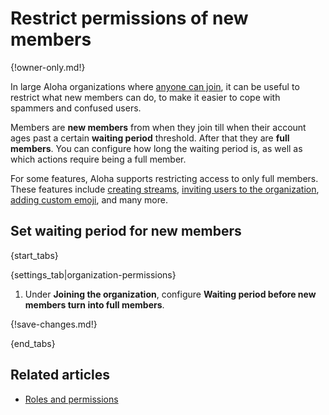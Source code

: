 # Restrict permissions of new members

{!owner-only.md!}

In large Aloha organizations where
[anyone can join](/help/restrict-account-creation#set-whether-invitations-are-required-to-join), it can
be useful to restrict what new members can do, to make it easier to cope
with spammers and confused users.

Members are **new members** from when they join till when their account ages
past a certain **waiting period** threshold. After that they are **full members**.
You can configure how long the waiting period is, as well as which actions require
being a full member.

For some features, Aloha supports restricting access to only full members. These
features include [creating streams](/help/configure-who-can-create-streams),
[inviting users to the organization](/help/invite-new-users),
[adding custom emoji](/help/custom-emoji#change-who-can-add-custom-emoji),
and many more.

## Set waiting period for new members

{start_tabs}

{settings_tab|organization-permissions}

1. Under **Joining the organization**, configure
   **Waiting period before new members turn into full members**.

{!save-changes.md!}

{end_tabs}

## Related articles

- [Roles and permissions](/help/roles-and-permissions)
